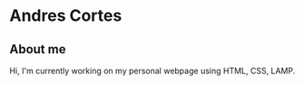 # Andres Cortes

## About me
Hi, I'm currently working on my personal webpage using HTML, CSS, LAMP.
